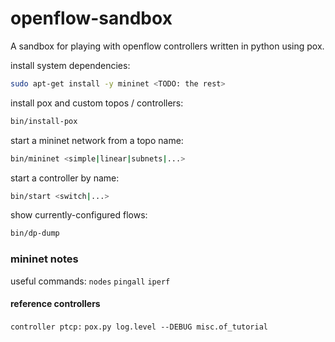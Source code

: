 openflow-sandbox
================

A sandbox for playing with openflow controllers
written in python using pox.

install system dependencies:
```bash
sudo apt-get install -y mininet <TODO: the rest>
```

install pox and custom topos / controllers:
```bash
bin/install-pox
```

start a mininet network from a topo name:
```bash
bin/mininet <simple|linear|subnets|...>
```

start a controller by name:
```bash
bin/start <switch|...>
```

show currently-configured flows:
```bash
bin/dp-dump
```



### mininet notes
useful commands:
`nodes` `pingall` `iperf`

#### reference controllers
`controller ptcp:`
`pox.py log.level --DEBUG misc.of_tutorial`
